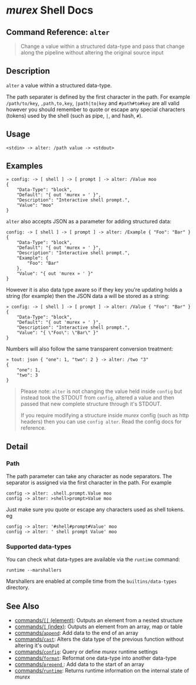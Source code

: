 # _murex_ Shell Docs

## Command Reference: `alter`

> Change a value within a structured data-type and pass that change along the pipeline without altering the original source input

## Description

`alter` a value within a structured data-type.

The path separater is defined by the first character in the path. For example
`/path/to/key`, `,path,to,key`, `|path|to|key` and `#path#to#key` are all valid
however you should remember to quote or escape any special characters (tokens)
used by the shell (such as pipe, `|`, and hash, `#`).

## Usage

    <stdin> -> alter: /path value -> <stdout>

## Examples

    » config: -> [ shell ] -> [ prompt ] -> alter: /Value moo
    {
        "Data-Type": "block",
        "Default": "{ out 'murex » ' }",
        "Description": "Interactive shell prompt.",
        "Value": "moo"
    }
    
`alter` also accepts JSON as a parameter for adding structured data:

    config: -> [ shell ] -> [ prompt ] -> alter: /Example { "Foo": "Bar" }
    {
        "Data-Type": "block",
        "Default": "{ out 'murex » ' }",
        "Description": "Interactive shell prompt.",
        "Example": {
            "Foo": "Bar"
        },
        "Value": "{ out 'murex » ' }"
    }
    
However it is also data type aware so if they key you're updating holds a string
(for example) then the JSON data a will be stored as a string:

    » config: -> [ shell ] -> [ prompt ] -> alter: /Value { "Foo": "Bar" }
    {
        "Data-Type": "block",
        "Default": "{ out 'murex » ' }",
        "Description": "Interactive shell prompt.",
        "Value": "{ \"Foo\": \"Bar\" }"
    }
    
Numbers will also follow the same transparent conversion treatment:

    » tout: json { "one": 1, "two": 2 } -> alter: /two "3"
    {
        "one": 1,
        "two": 3
    }
    
> Please note: `alter` is not changing the value held inside `config` but
> instead took the STDOUT from `config`, altered a value and then passed that
> new complete structure through it's STDOUT.
>
> If you require modifying a structure inside _murex_ config (such as http
> headers) then you can use `config alter`. Read the config docs for reference.

## Detail

### Path

The path parameter can take any character as node separators. The separator is
assigned via the first character in the path. For example

    config -> alter: .shell.prompt.Value moo
    config -> alter: >shell>prompt>Value moo
    
Just make sure you quote or escape any characters used as shell tokens. eg

    config -> alter: '#shell#prompt#Value' moo
    config -> alter: ' shell prompt Value' moo
    
### Supported data-types

You can check what data-types are available via the `runtime` command:

    runtime --marshallers
    
Marshallers are enabled at compile time from the `builtins/data-types` directory.

## See Also

* [commands/`[[` (element)](../commands/element.md):
  Outputs an element from a nested structure
* [commands/`[` (index)](../commands/index.md):
  Outputs an element from an array, map or table
* [commands/`append`](../commands/append.md):
  Add data to the end of an array
* [commands/`cast`](../commands/cast.md):
  Alters the data type of the previous function without altering it's output
* [commands/`config`](../commands/config.md):
  Query or define _murex_ runtime settings
* [commands/`format`](../commands/format.md):
  Reformat one data-type into another data-type
* [commands/`prepend` ](../commands/prepend.md):
  Add data to the start of an array
* [commands/`runtime`](../commands/runtime.md):
  Returns runtime information on the internal state of _murex_